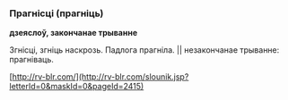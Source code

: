 ### Прагнісці (прагніць)
**дзеяслоў, закончанае трыванне**

Згнісці, згніць наскрозь. Падлога прагніла. || незакончанае трыванне: прагніваць.

<a rel="author">[http://rv-blr.com/](http://rv-blr.com/slounik.jsp?letterId=0&maskId=0&pageId=2415)</a>
